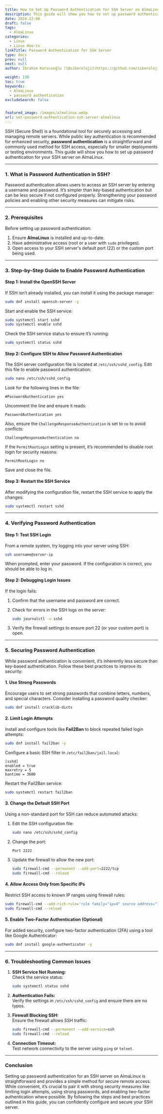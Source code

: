 ```yaml
---
title: How to Set Up Password Authentication for SSH Server on AlmaLinux
description: This guide will show you how to set up password authentication for your SSH server on AlmaLinux.
date: 2024-12-08
draft: false
tags:
  - AlmaLinux
categories:
  - Linux
  - Linux How-to
linkTitle: Password Authentication for SSH Server
type: docs
prev: null
next: null
author: İbrahim Korucuoğlu ([@siberoloji](https://github.com/siberoloji))

weight: 130
toc: true
keywords:
  - AlmaLinux
  - password authentication
excludeSearch: false


featured_image: /images/almalinux.webp
url: set-password-authentication-ssh-server-almalinux
---
```

SSH (Secure Shell) is a foundational tool for securely accessing and managing remote servers. While public key authentication is recommended for enhanced security, **password authentication** is a straightforward and commonly used method for SSH access, especially for smaller deployments or testing environments. This guide will show you how to set up password authentication for your SSH server on AlmaLinux.

---

### **1. What is Password Authentication in SSH?**

Password authentication allows users to access an SSH server by entering a username and password. It’s simpler than key-based authentication but can be less secure if not configured properly. Strengthening your password policies and enabling other security measures can mitigate risks.

---

### **2. Prerequisites**

Before setting up password authentication:

1. Ensure **AlmaLinux** is installed and up-to-date.
2. Have administrative access (root or a user with `sudo` privileges).
3. Open access to your SSH server's default port (22) or the custom port being used.

---

### **3. Step-by-Step Guide to Enable Password Authentication**

#### **Step 1: Install the OpenSSH Server**

If SSH isn’t already installed, you can install it using the package manager:

```bash
sudo dnf install openssh-server -y
```

Start and enable the SSH service:

```bash
sudo systemctl start sshd
sudo systemctl enable sshd
```

Check the SSH service status to ensure it’s running:

```bash
sudo systemctl status sshd
```

#### **Step 2: Configure SSH to Allow Password Authentication**

The SSH server configuration file is located at `/etc/ssh/sshd_config`. Edit this file to enable password authentication:

```bash
sudo nano /etc/ssh/sshd_config
```

Look for the following lines in the file:

```plaintext
#PasswordAuthentication yes
```

Uncomment the line and ensure it reads:

```plaintext
PasswordAuthentication yes
```

Also, ensure the `ChallengeResponseAuthentication` is set to `no` to avoid conflicts:

```plaintext
ChallengeResponseAuthentication no
```

If the `PermitRootLogin` setting is present, it’s recommended to disable root login for security reasons:

```plaintext
PermitRootLogin no
```

Save and close the file.

#### **Step 3: Restart the SSH Service**

After modifying the configuration file, restart the SSH service to apply the changes:

```bash
sudo systemctl restart sshd
```

---

### **4. Verifying Password Authentication**

#### **Step 1: Test SSH Login**

From a remote system, try logging into your server using SSH:

```bash
ssh username@server-ip
```

When prompted, enter your password. If the configuration is correct, you should be able to log in.

#### **Step 2: Debugging Login Issues**

If the login fails:

1. Confirm that the username and password are correct.
2. Check for errors in the SSH logs on the server:

   ```bash
   sudo journalctl -u sshd
   ```

3. Verify the firewall settings to ensure port 22 (or your custom port) is open.

---

### **5. Securing Password Authentication**

While password authentication is convenient, it’s inherently less secure than key-based authentication. Follow these best practices to improve its security:

#### **1. Use Strong Passwords**

Encourage users to set strong passwords that combine letters, numbers, and special characters. Consider installing a password quality checker:

```bash
sudo dnf install cracklib-dicts
```

#### **2. Limit Login Attempts**

Install and configure tools like **Fail2Ban** to block repeated failed login attempts:

```bash
sudo dnf install fail2ban -y
```

Configure a basic SSH filter in `/etc/fail2ban/jail.local`:

```plaintext
[sshd]
enabled = true
maxretry = 5
bantime = 3600
```

Restart the Fail2Ban service:

```bash
sudo systemctl restart fail2ban
```

#### **3. Change the Default SSH Port**

Using a non-standard port for SSH can reduce automated attacks:

1. Edit the SSH configuration file:

   ```bash
   sudo nano /etc/ssh/sshd_config
   ```

2. Change the port:

   ```plaintext
   Port 2222
   ```

3. Update the firewall to allow the new port:

   ```bash
   sudo firewall-cmd --permanent --add-port=2222/tcp
   sudo firewall-cmd --reload
   ```

#### **4. Allow Access Only from Specific IPs**

Restrict SSH access to known IP ranges using firewall rules:

```bash
sudo firewall-cmd --add-rich-rule='rule family="ipv4" source address="192.168.1.100" service name="ssh" accept' --permanent
sudo firewall-cmd --reload
```

#### **5. Enable Two-Factor Authentication (Optional)**

For added security, configure two-factor authentication (2FA) using a tool like Google Authenticator:

```bash
sudo dnf install google-authenticator -y
```

---

### **6. Troubleshooting Common Issues**

1. **SSH Service Not Running:**  
   Check the service status:

   ```bash
   sudo systemctl status sshd
   ```

2. **Authentication Fails:**  
   Verify the settings in `/etc/ssh/sshd_config` and ensure there are no typos.

3. **Firewall Blocking SSH:**  
   Ensure the firewall allows SSH traffic:

   ```bash
   sudo firewall-cmd --permanent --add-service=ssh
   sudo firewall-cmd --reload
   ```

4. **Connection Timeout:**  
   Test network connectivity to the server using `ping` or `telnet`.

---

### **Conclusion**

Setting up password authentication for an SSH server on AlmaLinux is straightforward and provides a simple method for secure remote access. While convenient, it’s crucial to pair it with strong security measures like limiting login attempts, using strong passwords, and enabling two-factor authentication where possible. By following the steps and best practices outlined in this guide, you can confidently configure and secure your SSH server.
